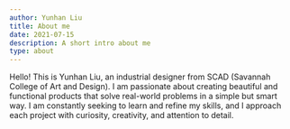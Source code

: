 ```yaml
---
author: Yunhan Liu
title: About me
date: 2021-07-15
description: A short intro about me
type: about
---
```


Hello! This is Yunhan Liu, an industrial designer from SCAD (Savannah College of Art and Design). I am passionate about creating beautiful and functional products that solve real-world problems in a simple but smart way. I am constantly seeking to learn and refine my skills, and I approach each project with curiosity, creativity, and attention to detail.